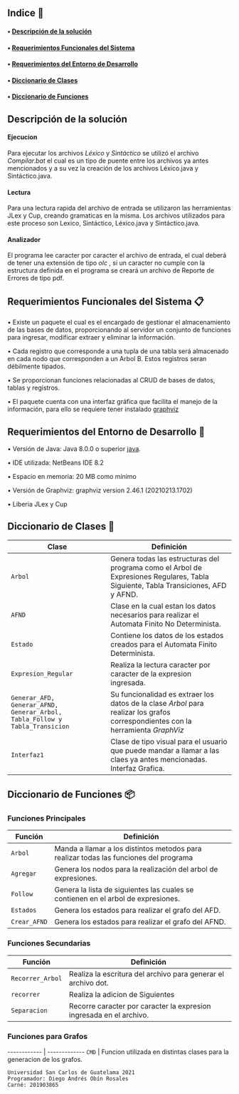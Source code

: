 
## Indice 🚀

#### • [Descripción de la solución](#descipcion-de-la-solucion) ####

#### • [Requerimientos Funcionales del Sistema](#requerimientos-funcionales-del-sistema) ####

#### • [Requerimientos del Entorno de Desarrollo](#requerimientos-del-entorno-de-desarrollo) ####

#### • [Diccionario de Clases](#diccionario-de-clases) ####

#### • [Diccionario de Funciones](#diccionario-de-funciones) ####


Descripción de la solución 
-----------------------

#### Ejecucion ####

Para ejecutar los archivos _Léxico_ y _Sintáctico_ se utilizó el archivo _*Compilar.bat*_ el cual es un tipo de puente entre los archivos ya antes mencionados y a su vez la creación de los archivos Léxico.java y Sintáctico.java.

#### Lectura ####

Para una lectura rapida del archivo de entrada se utilizaron las herramientas JLex y Cup, creando gramaticas en la misma. Los archivos utilizados para este proceso son Lexico, Sintáctico, Léxico.java y Sintáctico.java.

#### Analizador ####

El programa lee caracter por caracter el archivo de entrada, el cual deberá de tener una extensión de tipo _olc_ , si un caracter no cumple con la estructura definida en el programa se creará un archivo de Reporte de Errores de tipo pdf.

Requerimientos Funcionales del Sistema 📋
-----------------------
• Existe un paquete el cual es el encargado de gestionar el almacenamiento de las bases de datos, proporcionando al servidor un conjunto de funciones para ingresar, modificar extraer y eliminar la información.

• Cada registro que corresponde a una tupla de una tabla será almacenado en cada nodo que corresponden a un Arbol B. Estos registros seran débilmente tipados.

• Se proporcionan funciones relacionadas al CRUD de bases de datos, tablas y registros.

• El paquete cuenta con una interfaz gráfica que facilita el manejo de la información, para ello se requiere tener instalado [graphviz](https://graphviz.org/download/)


Requerimientos del Entorno de Desarrollo 🔧
-----------------------
• Versión de Java: Java 8.0.0 o superior [java](https://www.oracle.com/technetwork/es/java/javase/downloads/jdk-netbeans-jsp-3413139-esa.html).

• IDE utilizada: NetBeans IDE 8.2

• Espacio en memoria: 20 MB como mínimo

• Versión de Graphviz:  graphviz version 2.46.1 (20210213.1702)

• Liberia JLex y Cup

Diccionario de Clases 📖
-----------------------
Clase |  Definición 
------------ | -------------
`Arbol` | Genera todas las estructuras del programa como el Arbol de Expresiones Regulares, Tabla Siguiente, Tabla Transiciones, AFD y AFND.
`AFND` | Clase en la cual estan los datos necesarios para realizar el Automata Finito No Determinista.
`Estado` | Contiene los datos de los estados creados para el Automata Finito Determinista.
`Expresion_Regular` | Realiza la lectura caracter por caracter de la expresion ingresada.
`Generar_AFD, Generar_AFND, Generar_Arbol, Tabla_Follow y Tabla_Transicion` | Su funcionalidad es extraer los datos de la clase _Arbol_ para realizar los grafos correspondientes con la herramienta _GraphViz_
`Interfaz1` | Clase de tipo visual para el usuario que puede mandar a llamar a las claes ya antes mencionadas. Interfaz Grafica.

Diccionario de Funciones 📦
-----------------------

### Funciones Principales ###

Función |  Definición 
------------ | -------------
`Arbol` | Manda a llamar a los distintos metodos para realizar todas las funciones del programa
`Agregar` | Genera los nodos para la realización del arbol de expresiones.
`Follow` | Genera la lista de siguientes las cuales se contienen en el arbol de expresiones.
`Estados` | Genera los estados para realizar el grafo del AFD.
`Crear_AFND` | Genera los estados para realizar el grafo del AFND.

### Funciones Secundarias  ###

Función |  Definición 
------------ | -------------
`Recorrer_Arbol` | Realiza la escritura del archivo para generar el archivo dot.
`recorrer` | Realiza la adicion de Siguientes 
`Separacion` | Recorre caracter por caracter la expresion ingresada en el archivo. 

### Funciones para Grafos ###
------------ | -------------
`CMD` | Funcion utilizada en distintas clases para la generacion de los grafos.


```
Universidad San Carlos de Guatelama 2021
Programador: Diego Andrés Obín Rosales
Carné: 201903865
```

